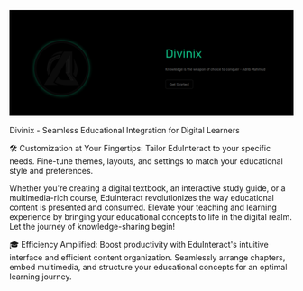 ![Alt Text](/src/lib/assets/preview.png)

Divinix - Seamless Educational Integration for Digital Learners

🛠️ Customization at Your Fingertips: Tailor EduInteract to your specific needs. Fine-tune themes, layouts, and settings to match your educational style and preferences.

Whether you're creating a digital textbook, an interactive study guide, or a multimedia-rich course, EduInteract revolutionizes the way educational content is presented and consumed. Elevate your teaching and learning experience by bringing your educational concepts to life in the digital realm. Let the journey of knowledge-sharing begin!

🎓 Efficiency Amplified: Boost productivity with EduInteract's intuitive interface and efficient content organization. Seamlessly arrange chapters, embed multimedia, and structure your educational concepts for an optimal learning journey.


